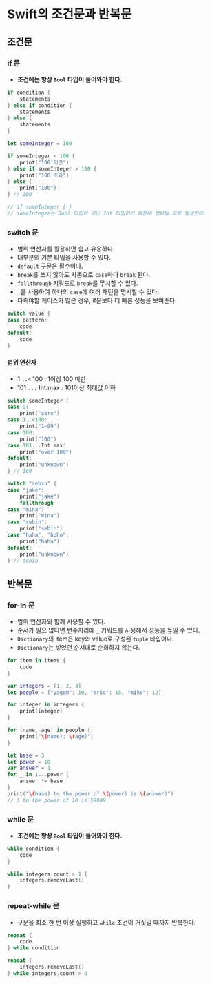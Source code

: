 # Swift의 조건문과 반복문

## 조건문

### if 문

- **조건에는 항상 `Bool` 타입이 들어와야 한다.**

```swift
if condition {
	statements
} else if condition {
	statements
} else {
	statements
}
```

```swift
let someInteger = 100

if someInteger < 100 {
    print("100 미만")
} else if someInteger > 100 {
    print("100 초과")
} else {
    print("100")
} // 100

// if someInteger { }
// someInteger는 Bool 타입이 아닌 Int 타입이기 때문에 컴파일 오류 발생한다.
```

### switch 문

- 범위 연산자를 활용하면 쉽고 유용하다.
- 대부분의 기본 타입을 사용할 수 있다.
- `default` 구문은 필수이다.
- `break`를 쓰지 않아도 자동으로 `case`마다 `break` 된다.
- `fallthrough` 키워드로 `break`를 무시할 수 있다.
- `,`를 사용하여 하나의 `case`에 여러 패턴을 명시할 수 있다.
- 다뤄야할 케이스가 많은 경우, if문보다 더 빠른 성능을 보여준다.

```swift
switch value {
case pattern:
    code
default:
    code
}
```

#### 범위 연산자

- 1 `..<` 100 : 1이상 100 미만
- 101 `...` Int.max : 101이상 최대값 이하

```swift
switch someInteger {
case 0:
    print("zero")
case 1..<100:
    print("1~99")
case 100:
    print("100")
case 101...Int.max:
    print("over 100")
default:
    print("unknown")
} // 100

switch "sebin" {
case "jake":
    print("jake")
    fallthrough
case "mina":
    print("mina")
case "sebin":
    print("sebin")
case "haha", "hoho":
    print("haha")
default:
    print("unknown")
} // sebin
```

## 반복문

### for-in 문

- 범위 연산자와 함께 사용할 수 있다.
- 순서가 필요 없다면 변수자리에 `_` 키워드를 사용해서 성능을 높일 수 있다.
- `Dictionary`의 item은 key와 value로 구성된 `tuple` 타입이다.
- `Dictionary`는 넣었던 순서대로 순회하지 않는다.

```swift
for item in items {
	code
}
```

```swift
var integers = [1, 2, 3]
let people = ["yagom": 10, "eric": 15, "mike": 12]

for integer in integers {
    print(integer)
}

for (name, age) in people {
    print("\(name): \(age)")
}

let base = 3
let power = 10
var answer = 1
for _ in 1...power {
    answer *= base
}
print("\(base) to the power of \(power) is \(answer)")
// 3 to the power of 10 is 59049
```

### while 문

- **조건에는 항상 `Bool` 타입이 들어와야 한다.**

```swift
while condition {
	code
}
```

```swift
while integers.count > 1 {
    integers.removeLast()
}
```

### repeat-while 문

- 구문을 최소 한 번 이상 실행하고 `while` 조건이 거짓일 때까지 반복한다.

```swift
repeat {
	code
} while condition
```

```swift
repeat {
	integers.removeLast()
} while integers.count > 0
```